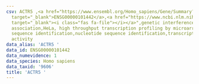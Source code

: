 ```yaml
---
csv: ACTR5 ,<a href="https://www.ensembl.org/Homo_sapiens/Gene/Summary?db=core;g=ENSG00000101442"
  target="_blank">ENSG00000101442</a>,<a href="https://www.ncbi.nlm.nih.gov/pubmed/28369544"
  target="_blank"><i class="fas fa-file"></i></a>",genetic interference,functional
  association,HeLa, high throughput transcription profiling by microarray,nucleotide
  sequence identification,nucleotide sequence identification,transcriptional regulation,down-regulates
  activity
data_alias: 'ACTR5 '
data_id: ENSG00000101442
data_numevidence: 1
data_species: Homo sapiens
data_taxid: '9606'
title: 'ACTR5 '
---
```

